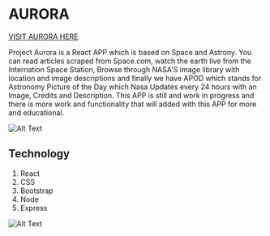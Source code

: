 # AURORA

 [VISIT AURORA HERE](https://powerful-eyrie-67003.herokuapp.com/)

 Project Aurora is a React APP which is based on Space and Astrony. You can read articles scraped from Space.com, watch the earth live from the Internation Space Station, Browse through NASA'S image library with location and image descriptions and finally we have APOD which stands for Astronomy Picture of the Day which Nasa Updates every 24 hours with an Image, Credits and Description. This APP is still and work in progress and there is more work and functionality that will added with this APP for more and educational.

 ![Alt Text](https://media.giphy.com/media/zNIY1bxrw15LO/giphy.gif)

 ## Technology
 1. React
 2. CSS
 3. Bootstrap
 4. Node
 5. Express

![Alt Text](https://media.giphy.com/media/ALQ6OXrBDqBWw/giphy.gif)

